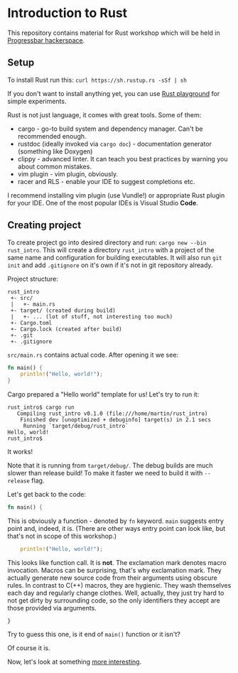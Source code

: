 Introduction to Rust
====================

This repository contains material for Rust workshop which will be held in [Progressbar hackerspace](https://progressbar.sk).

Setup
-----

To install Rust run this: `curl https://sh.rustup.rs -sSf | sh`

If you don't want to install anything yet, you can use [Rust playground](https://play.rust-lang.org) for simple experiments.

Rust is not just language, it comes with great tools. Some of them:

* cargo - go-to build system and dependency manager. Can't be recommended enough.
* rustdoc (ideally invoked via `cargo doc`) - documentation generator (something like Doxygen)
* clippy - advanced linter. It can teach you best practices by warning you about common mistakes.
* vim plugin - vim plugin, obviously.
* racer and RLS - enable your IDE to suggest completions etc.

I recommend installing vim plugin (use Vundle!) or appropriate Rust plugin for your IDE. One of the most popular IDEs is Visual Studio **Code**.

Creating project
----------------

To create project go into desired directory and run: `cargo new --bin rust_intro`. This will create a directory `rust_intro` with a project of the same name and configuration for building executables. It will also run `git init` and add `.gitignore` on it's own if it's not in git repository already.

Project structure:

```
rust_intro
 +- src/
 |   +- main.rs
 +- target/ (created during build)
 |   +- ... (lot of stuff, not interesting too much)
 +- Cargo.toml
 +- Cargo.lock (created after build)
 +- .git
 +- .gitignore
```

`src/main.rs` contains actual code. After opening it we see:

```rust
fn main() {
    println!("Hello, world!");
}
```

Cargo prepared a "Hello world" template for us! Let's try to run it:

```
rust_intro$ cargo run
   Compiling rust_intro v0.1.0 (file:///home/martin/rust_intro)
    Finished dev [unoptimized + debuginfo] target(s) in 2.1 secs
     Running `target/debug/rust_intro`
Hello, world!
rust_intro$
```

It works!

Note that it is running from `target/debug/`. The debug builds are much slower than release build! To make it faster we need to build it with `--release` flag.

Let's get back to the code:

```rust
fn main() {
```

This is obviously a function - denoted by `fn` keyword. `main` suggests entry point and, indeed, it is. (There are other ways entry point can look like, but that's not in scope of this workshop.)


```rust
    println!("Hello, world!");
```

This looks like function call. It is **not**. The exclamation mark denotes macro invocation. Macros can be surprising, that's why exclamation mark. They actually generate new source code from their arguments using obscure rules. In contrast to C(++) macros, they are hygienic. They wash themselves each day and regularly change clothes. Well, actually, they just try hard to not get dirty by surrounding code, so the only identifiers they accept are those provided via arguments.

```
}
```

Try to guess this one, is it end of `main()` function or it isn't?














































Of course it is.

Now, let's look at something [more interesting](variables_example/README.md).
